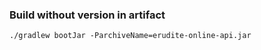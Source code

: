 ### Build without version in artifact
```shell
./gradlew bootJar -ParchiveName=erudite-online-api.jar
```
